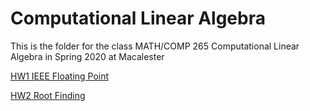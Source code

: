 # Computational Linear Algebra
This is the folder for the class MATH/COMP 265 Computational Linear Algebra in Spring 2020 at Macalester

[HW1 IEEE Floating Point](https://github.com/zcczhang/Computational_Linear_Algebra/tree/master/HW1)

[HW2 Root Finding](https://github.com/zcczhang/Computational_Linear_Algebra/tree/master/HW2)

